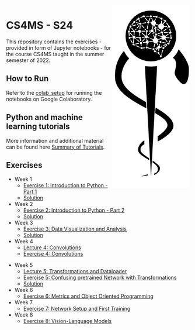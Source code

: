 <img src="images/logo_CS_MS_final.png" height="500" align="right"> 

# CS4MS - S24

This repository contains the exercises - provided in form of Jupyter notebooks - for the course CS4MS taught in the summer semester of 2022.

## How to Run

Refer to the [colab_setup](documents/ColabSetup.md) for running the notebooks on Google Colaboratory.

## Python and machine learning tutorials

More information and additional material can be found here [Summary of Tutorials](documents/ListOfTutorials.md).

## Exercises
- Week 1
  - [Exercise 1: Introduction to Python - Part 1](https://colab.research.google.com/github/CS4MS/CS4MS_S24/blob/main/exercises/Exercise_1.ipynb)
  - [Solution](https://colab.research.google.com/github/CS4MS/CS4MS_S24/blob/main/solutions/Exercise_1_Solution.ipynb)
- Week 2
  - [Exercise 2: Introduction to Python - Part 2](https://colab.research.google.com/github/CS4MS/CS4MS_S24/blob/main/exercises/Exercise_2.ipynb)
  - [Solution](https://colab.research.google.com/github/CS4MS/CS4MS_S24/blob/main/solutions/Exercise_2_Solution.ipynb)
- Week 3
  - [Exercise 3: Data Visualization and Analysis](https://colab.research.google.com/github/CS4MS/CS4MS_S24/blob/main/exercises/Exercise_3.ipynb)
  - [Solution](https://colab.research.google.com/github/CS4MS/CS4MS_S24/blob/main/solutions/Exercise_3_Solution.ipynb)
- Week 4
  - [Lecture 4: Convolutions](https://colab.research.google.com/github/CS4MS/CS4MS_S24/blob/main/lectures/Lecture_4.ipynb)
  - [Exercise 4: Convolutions](https://colab.research.google.com/github/CS4MS/CS4MS_S24/blob/main/exercises/Exercise_4.ipynb)
<!---
  - [Solution](https://colab.research.google.com/github/CS4MS/CS4MS_S24/blob/main/solutions/Exercise_4_Solution.ipynb) -->
- Week 5
  - [Lecture 5: Transformations and Dataloader](https://colab.research.google.com/github/CS4MS/CS4MS_S24/blob/main/lectures/Lecture_5.ipynb)
  - [Exercise 5: Confusing pretrained Network with Transformations](https://colab.research.google.com/github/CS4MS/CS4MS_S24/blob/main/exercises/Exercise_5.ipynb) 
  - [Solution](https://colab.research.google.com/github/CS4MS/CS4MS_S24/blob/main/solutions/Exercise_5_Solution.ipynb)
- Week 6
  - [Exercise 6: Metrics and Object Oriented Programming](https://colab.research.google.com/github/CS4MS/CS4MS_S24/blob/main/exercises/Exercise_6.ipynb)
- Week 7
  - [Exercise 7: Network Setup and First Training](https://colab.research.google.com/github/CS4MS/CS4MS_S24/blob/main/exercises/Exercise_7.ipynb)
- Week 8
  - [Exercise 8: Vision-Language Models](https://colab.research.google.com/github/CS4MS/CS4MS_S24/blob/main/exercises/Exercise_8.ipynb)
<!--- 
  - [Solution](https://colab.research.google.com/github/CS4MS/CS4MS_S24/blob/main/solutions/Exercise_6_Solution.ipynb)

  - [Solution](https://colab.research.google.com/github/CS4MS/CS4MS_S24/blob/main/solutions/Exercise_7a_Solution.ipynb)
  - [Exercise 7b: Network Setup and First Training - part 2](https://colab.research.google.com/github/CS4MS/CS4MS_S24/blob/main/exercises/Exercise_7b.ipynb)
  - [Solution](https://colab.research.google.com/github/CS4MS/CS4MS_S24/blob/main/solutions/Exercise_7b_Solution.ipynb) -->
  
